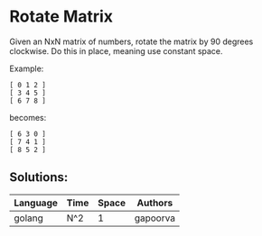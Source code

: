 # Rotate Matrix

Given an NxN matrix of numbers, rotate the matrix by 90 degrees clockwise. Do this in place, meaning use constant space.

Example:
```
[ 0 1 2 ]
[ 3 4 5 ]
[ 6 7 8 ]
```
becomes:
```
[ 6 3 0 ]
[ 7 4 1 ]
[ 8 5 2 ]
```

## Solutions:

| Language | Time   | Space | Authors  |
|----------|--------|-------|----------|
| golang   | N^2    | 1     | gapoorva |

